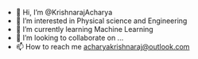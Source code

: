 - 👋 Hi, I’m @KrishnarajAcharya
- 👀 I’m interested in Physical science and Engineering
- 🌱 I’m currently learning Machine Learning
- 💞️ I’m looking to collaborate on ...
- 📫 How to reach me acharyakrishnaraj@outlook.com

<!---
KrishnarajAcharya/KrishnarajAcharya is a ✨ special ✨ repository because its `README.md` (this file) appears on your GitHub profile.
You can click the Preview link to take a look at your changes.
--->
